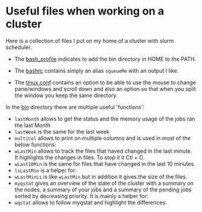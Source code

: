 # Useful files when working on a cluster

Here is a collection of files I put on my home of a cluster with slurm scheduler.

- The [bash_profile](./.bash_profile) indicates to add the bin directory in HOME to the PATH.

- The [bashrc](./.bashrc) contains simply an alias `squeueMe` with an output I like.

- The [tmux.conf](./.tmux.conf) contains an option to be able to use the mouse to change pane/windows and scroll down and also an option so that when you split the window you keep the same directory.

In the [bin](./bin) directory there are multiple useful 'functions':

- `lastMonth` allows to get the status and the memory usage of the jobs ran the last Month
- `lastWeek` is the same for the last week
- `multicol` allows to print on multiple columns and is used in most of the below functions:
- `wLastMin` allows to track the files that haved changed in the last minute. It highlights the changes in files. To stop it it Ctl + C.
- `wLast10Min` is the same for files that have changed in the last 10 minutes.
- `lsLastMin` is a helper for:
- `wLastMinLs` is like `wLastMin` but in addition it gives the size of the files.
- `myqstat` gives an overview of the state of the cluster with a summary on the nodes, a summary of your jobs and a summary of the pending jobs sorted by decreasing priority. It is mainly a helper for:
- `wqstat` allows to follow myqstat and highlight the differences.
